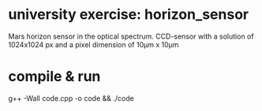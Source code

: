 university exercise: horizon_sensor
==============

Mars horizon sensor in the optical spectrum. CCD-sensor with a solution of 1024x1024 px and a pixel dimension of 10μm x 10μm


compile & run
===========
g++ -Wall code.cpp -o code && ./code
